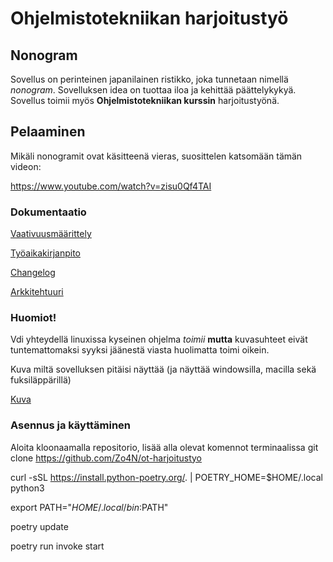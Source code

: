 # Ohjelmistotekniikan harjoitustyö

## Nonogram

Sovellus on perinteinen japanilainen ristikko, joka tunnetaan nimellä _nonogram_. Sovelluksen idea on tuottaa iloa ja kehittää päättelykykyä. Sovellus toimii myös **Ohjelmistotekniikan kurssin** harjoitustyönä.

## Pelaaminen
Mikäli nonogramit ovat käsitteenä vieras, suosittelen katsomään tämän videon:

https://www.youtube.com/watch?v=zisu0Qf4TAI


### Dokumentaatio

[Vaativuusmäärittely](./dokumentaatio/vaatimusmaarittely.md)

[Työaikakirjanpito](./dokumentaatio/tyoaikakirjanpito.md)

[Changelog](./dokumentaatio/changelog.md)

[Arkkitehtuuri](./dokumentaatio/arkkitehtuuri.md)

### Huomiot!

Vdi yhteydellä linuxissa kyseinen ohjelma _toimii_ **mutta** kuvasuhteet eivät tuntemattomaksi syyksi jäänestä viasta huolimatta toimi oikein.

Kuva miltä sovelluksen pitäisi näyttää (ja näyttää windowsilla, macilla sekä fuksiläppärillä)

[Kuva](./dokumentaatio/kuvat/toimivasovellus.PNG)

### Asennus ja käyttäminen

Aloita kloonaamalla repositorio, lisää alla olevat komennot terminaalissa
git clone https://github.com/Zo4N/ot-harjoitustyo

curl -sSL https://install.python-poetry.org/. | POETRY_HOME=$HOME/.local python3 

export PATH="$HOME/.local/bin:$PATH"

poetry update

poetry run invoke start